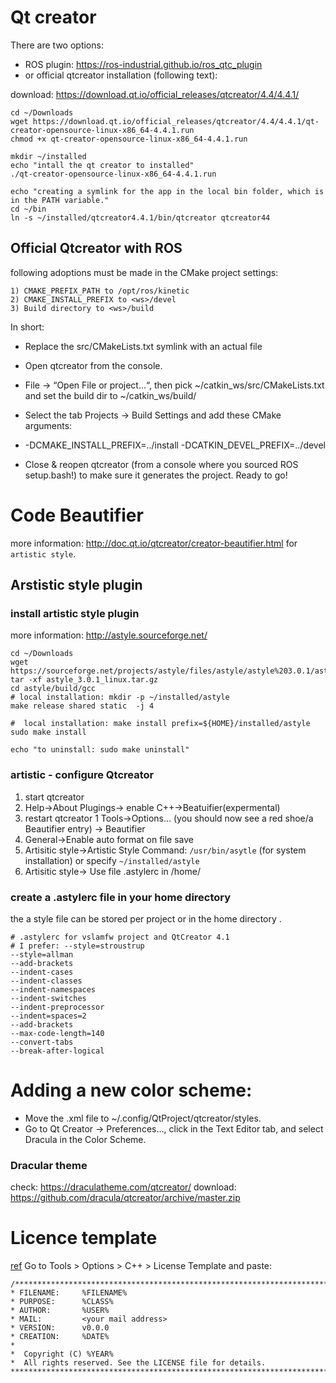 # Qt creator 

There are two options: 
  * ROS plugin: https://ros-industrial.github.io/ros_qtc_plugin
  * or official qtcreator installation (following text):

download: https://download.qt.io/official_releases/qtcreator/4.4/4.4.1/

```
cd ~/Downloads
wget https://download.qt.io/official_releases/qtcreator/4.4/4.4.1/qt-creator-opensource-linux-x86_64-4.4.1.run
chmod +x qt-creator-opensource-linux-x86_64-4.4.1.run

mkdir ~/installed
echo "intall the qt creator to installed" 
./qt-creator-opensource-linux-x86_64-4.4.1.run

echo "creating a symlink for the app in the local bin folder, which is in the PATH variable." 
cd ~/bin
ln -s ~/installed/qtcreator4.4.1/bin/qtcreator qtcreator44

```

## Official Qtcreator with ROS

following adoptions must be made in the CMake project settings:


```
1) CMAKE_PREFIX_PATH to /opt/ros/kinetic
2) CMAKE_INSTALL_PREFIX to <ws>/devel
3) Build directory to <ws>/build
```

In short:

  *  Replace the src/CMakeLists.txt symlink with an actual file
  *  Open qtcreator from the console.
  *  File -> “Open File or project…“, then pick ~/catkin_ws/src/CMakeLists.txt and set the build dir to ~/catkin_ws/build/

  *  Select the tab Projects -> Build Settings and add these CMake arguments:

  * -DCMAKE_INSTALL_PREFIX=../install -DCATKIN_DEVEL_PREFIX=../devel

  *  Close & reopen qtcreator (from a console where you sourced ROS setup.bash!) to make sure it generates the project.
    Ready to go!
    

# Code Beautifier

more information: http://doc.qt.io/qtcreator/creator-beautifier.html for `artistic style`.

## Arstistic style plugin

### install artistic style plugin

more information: http://astyle.sourceforge.net/

```
cd ~/Downloads
wget https://sourceforge.net/projects/astyle/files/astyle/astyle%203.0.1/astyle_3.0.1_linux.tar.gz
tar -xf astyle_3.0.1_linux.tar.gz 
cd astyle/build/gcc
# local installation: mkdir -p ~/installed/astyle
make release shared static  -j 4

#  local installation: make install prefix=${HOME}/installed/astyle
sudo make install

echo "to uninstall: sudo make uninstall"
```

### artistic - configure Qtcreator

1. start qtcreator
1. Help->About Plugings-> enable C++->Beatuifier(expermental)
1. restart qtcreator
1 Tools->Options... (you should now see a red shoe/a Beautifier entry) -> Beautifier
  1. General->Enable auto format on file save
  1. Artisitic style->Artistic Style Command: `/usr/bin/asytle` (for system installation) or specify `~/installed/astyle`
  1. Artisitic style-> Use file .astylerc in /home/<username>

### create a .astylerc file in your home directory

the a style file can be stored per project or in the home directory . 
```
# .astylerc for vslamfw project and QtCreator 4.1
# I prefer: --style=stroustrup
--style=allman
--add-brackets
--indent-cases
--indent-classes
--indent-namespaces
--indent-switches
--indent-preprocessor
--indent=spaces=2
--add-brackets
--max-code-length=140
--convert-tabs
--break-after-logical
```

# Adding a new color scheme:

* Move the <scheme>.xml file to ~/.config/QtProject/qtcreator/styles.
* Go to Qt Creator -> Preferences..., click in the Text Editor tab, and select Dracula in the Color Scheme.

### Dracular theme

check: https://draculatheme.com/qtcreator/
download: https://github.com/dracula/qtcreator/archive/master.zip


# Licence template

[ref](http://doc.qt.io/qtcreator/creator-tips.html#adding-a-license-header-template-for-c-code)
Go to Tools > Options > C++ > License Template and paste:
```
/******************************************************************************
* FILENAME:     %FILENAME%
* PURPOSE:      %CLASS% 
* AUTHOR:       %USER%
* MAIL:         <your mail address>
* VERSION:      v0.0.0
* CREATION:     %DATE%
*
*  Copyright (C) %YEAR% 
*  All rights reserved. See the LICENSE file for details.
******************************************************************************/
```


